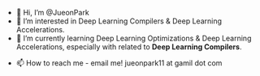 - 👋 Hi, I’m @JueonPark
- 👀 I’m interested in Deep Learning Compilers & Deep Learning Accelerations.
- 🌱 I’m currently learning Deep Learning Optimizations & Deep Learning Accelerations, especially with related to **Deep Learning Compilers**.
<!--- - 💞️ I’m looking to collaborate on ... --->
- 📫 How to reach me - email me! jueonpark11 at gamil dot com

<!---
JueonPark/JueonPark is a ✨ special ✨ repository because its `README.md` (this file) appears on your GitHub profile.
You can click the Preview link to take a look at your changes.
--->
